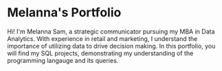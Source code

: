 # Melanna's Portfolio

Hi! I'm Melanna Sam, a strategic communicator pursuing my MBA in Data Analytics. With experience in retail and marketing, I understand the importance of utilizing data to drive decision making. In this portfolio, you will find my SQL projects, demonstrating my understanding of the programming langauge and its queries. 
